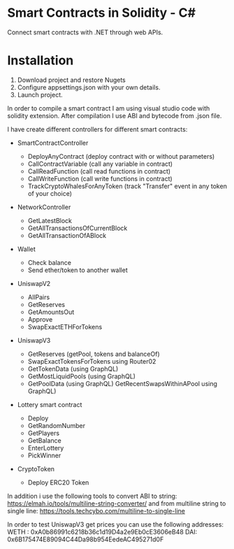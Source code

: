 # Smart Contracts in Solidity - C#
Connect smart contracts with .NET through web APIs.

Installation
======
1. Download project and restore Nugets
2. Configure appsettings.json with your own details.
3. Launch project.

In order to compile a smart contract I am using visual studio code with solidity extension. 
After compilation I use ABI and bytecode from .json file. 

I have create different controllers for different smart contracts:

- SmartContractController
  - DeployAnyContract (deploy contract with or without parameters)
  - CallContractVariable (call any variable in contract)
  - CallReadFunction (call read functions in contract)
  - CallWriteFunction (call write functions in contract)
  - TrackCryptoWhalesForAnyToken (track "Transfer" event in any token of your choice)

- NetworkController
  - GetLatestBlock
  - GetAllTransactionsOfCurrentBlock
  - GetAllTransactionOfABlock

- Wallet 
  - Check balance
  - Send ether/token to another wallet

- UniswapV2
  - AllPairs
  - GetReserves
  - GetAmountsOut
  - Approve
  - SwapExactETHForTokens

- UniswapV3
  - GetReserves (getPool, tokens and balanceOf)
  - SwapExactTokensForTokens using Router02
  - GetTokenData (using GraphQL)
  - GetMostLiquidPools (using GraphQL)
  - GetPoolData (using GraphQL)
  GetRecentSwapsWithinAPool using GraphQL)  

- Lottery smart contract
  - Deploy
  - GetRandomNumber
  - GetPlayers
  - GetBalance
  - EnterLottery
  - PickWinner

- CryptoToken
  - Deploy ERC20 Token 


In addition i use the following tools to convert ABI to string:
https://elmah.io/tools/multiline-string-converter/
and from multiline string to single line:
https://tools.techcybo.com/multiline-to-single-line

In order to test UniswapV3 get prices you can use the following addresses:
WETH : 0xA0b86991c6218b36c1d19D4a2e9Eb0cE3606eB48
DAI: 0x6B175474E89094C44Da98b954EedeAC495271d0F


